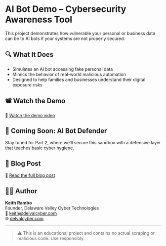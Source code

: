 # AI Bot Demo – Cybersecurity Awareness Tool

This project demonstrates how vulnerable your personal or business data can be to AI bots if your systems are not properly secured.

## 🔍 What It Does

- Simulates an AI bot accessing fake personal data
- Mimics the behavior of real-world malicious automation
- Designed to help families and businesses understand their digital exposure risks

## 📽️ Watch the Demo

🎥 [Watch the demo video](https://www.youtube.com/your-demo-link-here)

## 🔐 Coming Soon: AI Bot Defender

Stay tuned for Part 2, where we’ll secure this sandbox with a defensive layer that teaches basic cyber hygiene.

## 📎 Blog Post

📝 [Read the full blog post](https://delvalcyber.com/ai-bots-and-digital-exposure-how-i-built-a-demo-to-teach-cybersecurity/)

## 👨‍💻 Author

**Keith Rambo**  
Founder, Delaware Valley Cyber Technologies  
📧 keith@delvalcyber.com  
🌐 [delvalcyber.com](https://delvalcyber.com)

---

> ⚠️ This is an educational project and contains no actual scraping or malicious code. Use responsibly.
